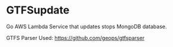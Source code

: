 # GTFSupdate
Go AWS Lambda Service that updates stops MongoDB database.

GTFS Parser Used: <a href="https://github.com/geops/gtfsparser">https://github.com/geops/gtfsparser</a>

